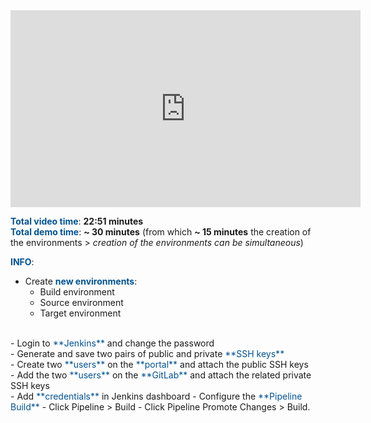 <html>
 <body>
<iframe width="560" height="315" src="https://www.youtube.com/embed/jpBYykOvf00" frameborder="0" allow="accelerometer; autoplay; encrypted-media; gyroscope; picture-in-picture" allowfullscreen></iframe>
 </body>
</html>

<br>

<span style="color:#005294">**Total video time**</span>: **22:51 minutes**
<br>
<span style="color:#005294">**Total demo time**</span>: **~ 30 minutes** (from which **~ 15 minutes** the creation of the environments > *creation of the environments can be simultaneous*)

<span style="color:#005294">**INFO**</span>:
<br>
 - Create <span style="color:#005294">**new environments**</span>:
   - Build environment
   - Source environment
   - Target environment
<br>
 - Login to <span style="color:#005294">**Jenkins**</span> and change the password
 <br>
 - Generate and save two pairs of public and private <span style="color:#005294">**SSH keys**</span>
<br>
 - Create two <span style="color:#005294">**users**</span> on the <span style="color:#005294">**portal**</span> and attach the public SSH keys
<br>
 - Add the two <span style="color:#005294">**users**</span> on the <span style="color:#005294">**GitLab**</span> and attach the related private SSH keys
<br>
 - Add <span style="color:#005294">**credentials**</span> in Jenkins dashboard
 - Configure the <span style="color:#005294">**Pipeline Build**</span>
 - Click Pipeline > Build
 - Click Pipeline Promote Changes > Build.